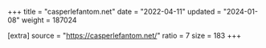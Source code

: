 +++
title = "casperlefantom.net"
date = "2022-04-11"
updated = "2024-01-08"
weight = 187024

[extra]
source = "https://casperlefantom.net/"
ratio = 7
size = 183
+++

